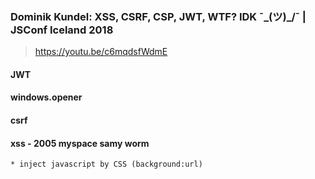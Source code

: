 ### Dominik Kundel: XSS, CSRF, CSP, JWT, WTF? IDK ¯\_(ツ)_/¯ | JSConf Iceland 2018

> https://youtu.be/c6mqdsfWdmE

  #### JWT 
  #### windows.opener
  #### csrf
  #### xss - 2005 myspace samy worm
    * inject javascript by CSS (background:url)
